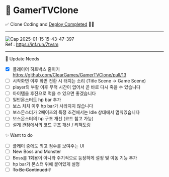 # 📍 GamerTVClone

✅ Clone Coding and [Deploy Completed](https://github.com/ClearGames/GamerTVClone/releases/tag/v1.0.0) 🎉✨
<hr/>

![Cap 2025-01-15 15-43-47-397](https://github.com/user-attachments/assets/671f0060-614d-4dec-8cb2-bbdb33fd67b3)  
Ref : https://inf.run/7tvsm   
<hr/>

📌 Update Needs  
- [x] 플레이어 히트박스 줄이기 https://github.com/ClearGames/GamerTVClone/pull/13  
- [ ] 시작화면 이후 화면 전환 시 터지는 소리 (Title Scene -> Game Scene)
- [ ] player의 부활 이후 무적 시간이 없어서 곧 바로 다시 죽을 수 있습니다  
- [ ] 아이템을 후진으로 먹을 수 있으면 좋겠습니다 
- [ ] 일반몬스터도 hp bar 추가  
- [ ] 보스 처치 이후 hp bar가 사라지지 않습니다   
- [ ] 보스몬스터가 2페이즈의 특정 조건에서는 Idle 상태에서 멈춰있습니다  
- [ ] 보스몬스터의 hp 구조 개선 (코드 참고 가능)  
- [ ] 설계 관점에서의 코드 구조 개선 / 리팩토링

✨ Want to do  
- [ ] 플레이 중에도 최고 점수를 보여주는 UI  
- [ ] New Boss and Monster  
- [ ] Boss를 1회용이 아니라 주기적으로 등장하게 설정 및 이동 기능 추가  
- [ ] hp bar가 몬스터 위에 붙어있게 설정  
- [ ] ~~To Be Continued ?~~
